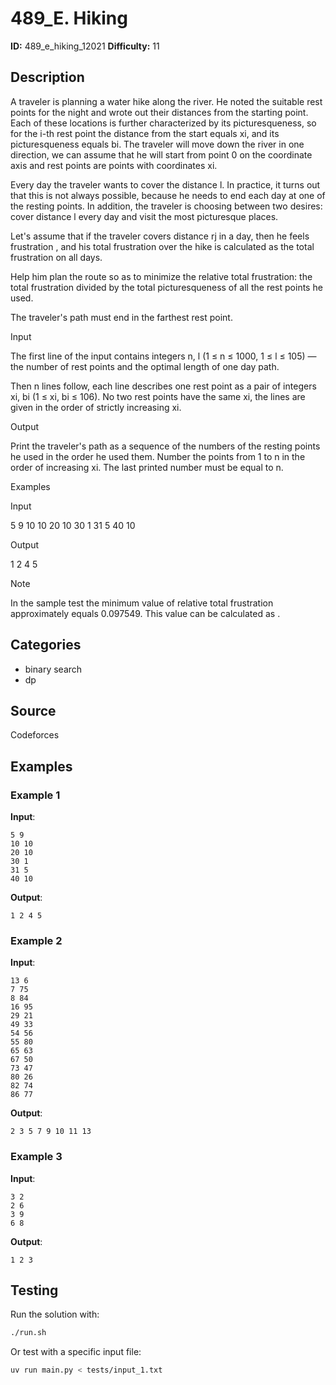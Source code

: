 # 489_E. Hiking

**ID:** 489_e_hiking_12021
**Difficulty:** 11

## Description

A traveler is planning a water hike along the river. He noted the suitable rest points for the night and wrote out their distances from the starting point. Each of these locations is further characterized by its picturesqueness, so for the i-th rest point the distance from the start equals xi, and its picturesqueness equals bi. The traveler will move down the river in one direction, we can assume that he will start from point 0 on the coordinate axis and rest points are points with coordinates xi.

Every day the traveler wants to cover the distance l. In practice, it turns out that this is not always possible, because he needs to end each day at one of the resting points. In addition, the traveler is choosing between two desires: cover distance l every day and visit the most picturesque places.

Let's assume that if the traveler covers distance rj in a day, then he feels frustration <image>, and his total frustration over the hike is calculated as the total frustration on all days.

Help him plan the route so as to minimize the relative total frustration: the total frustration divided by the total picturesqueness of all the rest points he used.

The traveler's path must end in the farthest rest point.

Input

The first line of the input contains integers n, l (1 ≤ n ≤ 1000, 1 ≤ l ≤ 105) — the number of rest points and the optimal length of one day path.

Then n lines follow, each line describes one rest point as a pair of integers xi, bi (1 ≤ xi, bi ≤ 106). No two rest points have the same xi, the lines are given in the order of strictly increasing xi.

Output

Print the traveler's path as a sequence of the numbers of the resting points he used in the order he used them. Number the points from 1 to n in the order of increasing xi. The last printed number must be equal to n.

Examples

Input

5 9
10 10
20 10
30 1
31 5
40 10


Output

1 2 4 5 

Note

In the sample test the minimum value of relative total frustration approximately equals 0.097549. This value can be calculated as <image>.

## Categories

- binary search
- dp

## Source

Codeforces

## Examples

### Example 1

**Input**:
```
5 9
10 10
20 10
30 1
31 5
40 10
```

**Output**:
```
1 2 4 5
```

### Example 2

**Input**:
```
13 6
7 75
8 84
16 95
29 21
49 33
54 56
55 80
65 63
67 50
73 47
80 26
82 74
86 77
```

**Output**:
```
2 3 5 7 9 10 11 13
```

### Example 3

**Input**:
```
3 2
2 6
3 9
6 8
```

**Output**:
```
1 2 3
```


## Testing

Run the solution with:

```bash
./run.sh
```

Or test with a specific input file:

```bash
uv run main.py < tests/input_1.txt
```
